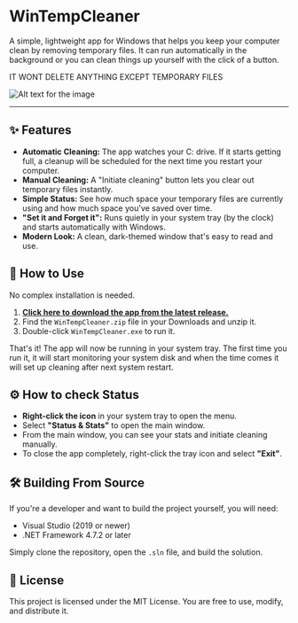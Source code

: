 # WinTempCleaner

A simple, lightweight app for Windows that helps you keep your computer clean by removing temporary files. It can run automatically in the background or you can clean things up yourself with the click of a button.

IT WONT DELETE ANYTHING EXCEPT TEMPORARY FILES

![Alt text for the image](https://i.imgur.com/R3vegPw.png)

---

## ✨ Features

*   **Automatic Cleaning:** The app watches your C: drive. If it starts getting full, a cleanup will be scheduled for the next time you restart your computer.
*   **Manual Cleaning:** A "Initiate cleaning" button lets you clear out temporary files instantly.
*   **Simple Status:** See how much space your temporary files are currently using and how much space you've saved over time.
*   **"Set it and Forget it":** Runs quietly in your system tray (by the clock) and starts automatically with Windows.
*   **Modern Look:** A clean, dark-themed window that's easy to read and use.

## 🚀 How to Use

No complex installation is needed.

1.  **[Click here to download the app from the latest release.](https://github.com/AlexPLVTS/WinTempCleaner/releases/tag/v1.0.0)**
2.  Find the `WinTempCleaner.zip` file in your Downloads and unzip it.
3.  Double-click `WinTempCleaner.exe` to run it.

That's it! The app will now be running in your system tray. The first time you run it, it will start monitoring your system disk and when the time comes it will set up 
cleaning after next system restart.

## ⚙️ How to check Status

*   **Right-click the icon** in your system tray to open the menu.
*   Select **"Status & Stats"** to open the main window.
*   From the main window, you can see your stats and initiate cleaning manually.
*   To close the app completely, right-click the tray icon and select **"Exit"**.

## 🛠️ Building From Source

If you're a developer and want to build the project yourself, you will need:
*   Visual Studio (2019 or newer)
*   .NET Framework 4.7.2 or later

Simply clone the repository, open the `.sln` file, and build the solution.

## 📜 License

This project is licensed under the MIT License. You are free to use, modify, and distribute it.

